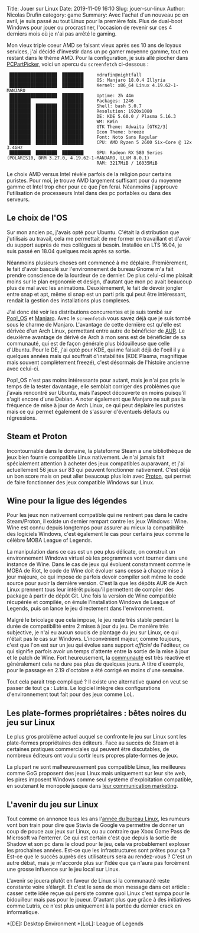 Title: Jouer sur Linux
Date: 2019-11-09 16:10
Slug: jouer-sur-linux
Author: Nicolas Drufin
category: game
Summary: Avec l'achat d'un nouveau pc en avril, je suis passé au tout Linux pour la première fois. Plus de dual-boot Windows pour jouer ou procrastiner, l'occasion de revenir sur ces 4 derniers mois où je n'ai pas arrêté le gaming.

Mon vieux triple coeur AMD se faisant vieux après ses 10 ans de loyaux services, j'ai décidé d'investir dans un pc gamer moyenne gamme, tout en restant dans le thème AMD. Pour la configuration, je suis allé piocher dans [PCPartPicker](https://pcpartpicker.com/), voici un apercu du `screenfetch` ci-dessous :
```
 ██████████████████  ████████     ndrufin@nightfall
 ██████████████████  ████████     OS: Manjaro 18.0.4 Illyria
 ██████████████████  ████████     Kernel: x86_64 Linux 4.19.62-1-MANJARO
 ██████████████████  ████████     Uptime: 2h 44m
 ████████            ████████     Packages: 1246
 ████████  ████████  ████████     Shell: bash 5.0.7
 ████████  ████████  ████████     Resolution: 1920x1080
 ████████  ████████  ████████     DE: KDE 5.60.0 / Plasma 5.16.3
 ████████  ████████  ████████     WM: KWin
 ████████  ████████  ████████     GTK Theme: Adwaita [GTK2/3]
 ████████  ████████  ████████     Icon Theme: breeze
 ████████  ████████  ████████     Font: Noto Sans Regular
 ████████  ████████  ████████     CPU: AMD Ryzen 5 2600 Six-Core @ 12x 3.4GHz
 ████████  ████████  ████████     GPU: Radeon RX 580 Series (POLARIS10, DRM 3.27.0, 4.19.62-1-MANJARO, LLVM 8.0.1)
                                  RAM: 3217MiB / 16035MiB
```

Le choix AMD versus Intel révèle parfois de la religion pour certains puristes. Pour moi, je trouve AMD largement suffisant pour du moyenne gamme et Intel trop cher pour ce que j'en ferai. Néanmoins j'approuve l'utilisation de processeurs Intel dans des pc portables ou dans des serveurs.

## Le choix de l'OS

Sur mon ancien pc, j'avais opté pour Ubuntu. C'était la distribution que j'utilisais au travail, cela me permettait de me former en travaillant et d'avoir du support auprès de mes collègues si besoin. Installée en LTS 16.04, je suis passé en 18.04 quelques mois après sa sortie. 

Néanmoins plusieurs choses ont commencé à me déplaire. Premièrement, le fait d'avoir basculé sur l'environnement de bureau Gnome m'a fait prendre conscience de la lourdeur de ce dernier. De plus celui-ci me plaisait moins sur le plan ergonomie et design, d'autant que mon pc avait beaucoup plus de mal avec les animations. Deuxièmement, le fait de devoir jongler entre snap et apt, même si snap est un parti pris qui peut être intéressant, rendait la gestion des installations plus complexes.

J'ai donc été voir les distributions concurrentes et je suis tombé sur [Pop!_OS](https://system76.com/pop) et [Manjaro](https://manjaro.org/). Avec le `screenfetch` vous savez déjà que je suis tombé sous le charme de Manjaro. L'avantage de cette dernière est qu'elle est dérivée d'un Arch Linux, permettant entre autre de bénéficier de [AUR](https://aur.archlinux.org/). Le deuxième avantage de dérivé de Arch à mon sens est de bénéficier de sa communauté, qui est de façon générale plus bidouilleuse que celle d'Ubuntu. Pour le DE, j'ai opté pour KDE, qui me faisait déjà de l'oeil il y a quelques années mais qui souffrait d'instabilités (KDE Plasma, magnifique mais souvent complètement freezé), c'est désormais de l'histoire ancienne avec celui-ci.

Pop!_OS n'est pas moins intéressante pour autant, mais je n'ai pas pris le temps de la tester davantage, elle semblait corriger des problèmes que j'avais rencontré sur Ubuntu, mais l'aspect découverte en moins puisqu'il s'agit encore d'une Debian. A noter également que Manjaro ne suit pas la fréquence de mise à jour de Arch Linux, ce qui peut déplaire les puristes mais ce qui permet également de s'assurer d'éventuels défauts ou régressions.

## Steam et Proton

Incontournable dans le domaine, la plateforme Steam a une bibliothèque de jeux bien fournie compatible Linux nativement. Je n'ai jamais fait spécialement attention à acheter des jeux compatibles auparavant, et j'ai actuellement 56 jeux sur 83 qui peuvent fonctionner nativement. C'est déjà un bon score mais on peut aller beaucoup plus loin avec [Proton](https://www.protondb.com/), qui permet de faire fonctionner des jeux compatible Windows sur Linux. 


## Wine pour la ligue des légendes 

Pour les jeux non nativement compatible qui ne rentrent pas dans le cadre Steam/Proton, il existe un dernier rempart contre les jeux Windows : Wine. Wine est connu depuis longtemps pour assurer au mieux la compatibilité des logiciels Windows, c'est également le cas pour certains jeux comme le célèbre MOBA League of Legends.

La manipulation dans ce cas est un peu plus délicate, on construit un environnement Windows virtuel où les programmes vont tourner dans une instance de Wine. Dans le cas de jeux qui évoluent constamment comme le MOBA de Riot, le code de Wine doit évoluer sans cesse à chaque mise à jour majeure, ce qui impose de parfois devoir compiler soit même le code source pour avoir la dernière version. C'est là que les dépôts AUR de Arch Linux prennent tous leur intérêt puisqu'il permettent de compiler des package à partir de dépôt Git. Une fois la version de Wine compatible récupérée et compilée, on émule l'installation Windows de League of Legends, puis on lance le jeu directement dans l'environnement.

Malgré le bricolage que cela impose, le jeu reste très stable pendant la durée de compatibilité entre 2 mises à jour du jeu. De manière très subjective, je n'ai eu aucun soucis de plantage du jeu sur Linux, ce qui n'était pas le cas sur Windows. L'inconvénient majeur, comme toujours, c'est que l'on est sur un jeu qui évolue sans support *officiel* de l'éditeur, ce qui signifie parfois avoir un temps d'attente entre la sortie de la mise à jour et le patch de Wine. Fort heureusement, la [communauté](https://reddit.com/r/leagueoflinux) est très réactive et généralement cela ne dure pas plus de quelques jours. A titre d'exemple, pour le passage en 2.19 d'octobre a été corrigé en moins d'une semaine.

Tout cela parait trop compliqué ? Il existe une alternative quand on veut se passer de tout ça : Lutris. Le logiciel intègre des configurations d'environnement tout fait pour des jeux comme LoL.

## Les plate-formes propriétaires : bêtes noires du jeu sur Linux

Le plus gros problème actuel auquel se confronte le jeu sur Linux sont les plate-formes propriétaires des éditeurs. Face au succès de Steam et à certaines pratiques commerciales qui peuvent être discutables, de nombreux éditeurs ont voulu sortir leurs propres plate-formes de jeux.

La plupart ne sont malheureusement pas compatible Linux, les meilleures comme GoG proposent des jeux Linux mais uniquement sur leur site web, les pires imposent Windows comme seul système d'exploitation compatible, en soutenant le monopole jusque dans [leur communication marketing](https://twitter.com/TimSweeneyEpic/status/964284402741149698).

## L'avenir du jeu sur Linux

Tout comme on annonce tous les ans l'[année du bureau Linux](https://i.imgur.com/Okbs2oG.jpg), les rumeurs vont bon train pour dire que Stavia de Google va permettre de donner un coup de pouce aux jeux sur Linux, ou au contraire que Xbox Game Pass de Microsoft va l'enterrer. Ce qui est certain c'est que depuis la sortie de Shadow et son pc dans le cloud pour le jeu, cela va probablement exploser les prochaines années. Est-ce que les infrastructures sont prêtes pour ça ? Est-ce que le succès auprès des utilisateurs sera au rendez-vous ? C'est un autre débat, mais je m'accorde plus sur l'idée que ça n'aura pas forcément une grosse influence sur le jeu local sur Linux.

L'avenir se jouera plutôt en faveur de Linux si la communauté reste constante voire s’élargit. Et c'est le sens de mon message dans cet article : casser cette idée reçue qui persiste comme quoi Linux c'est sympa pour le bidouilleur mais pas pour le joueur. D'autant plus que grâce à des initiatives comme Lutris, ce n'est plus uniquement à la portée du dernier crack en informatique.

*[DE]: Desktop Environment
*[LoL]: League of Legends
